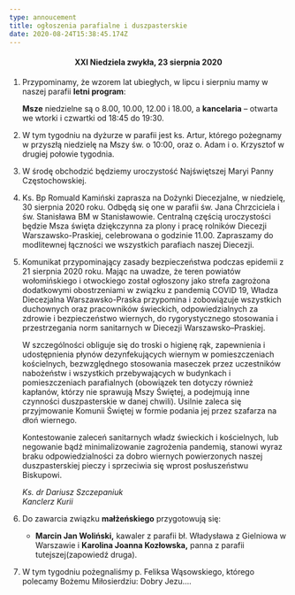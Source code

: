 ```yaml
---
type: annoucement
title: ogłoszenia parafialne i duszpasterskie
date: 2020-08-24T15:38:45.174Z
---
```

<!--StartFragment-->

<h4 style="text-align:center;">XXI Niedziela zwykła, 23 sierpnia 2020</h3>

1. Przypominamy, że wzorem lat ubiegłych, w lipcu i sierpniu mamy w naszej parafii **letni program**:

   **Msze** niedzielne są o 8.00, 10.00, 12.00 i 18.00, a **kancelaria** – otwarta we wtorki i czwartki od 18:45 do 19:30.
2. W tym tygodniu na dyżurze w parafii jest ks. Artur, którego pożegnamy w przyszłą niedzielę na Mszy św. o 10:00, oraz o. Adam i o. Krzysztof w drugiej połowie tygodnia.
3. W środę obchodzić będziemy uroczystość Najświętszej Maryi Panny Częstochowskiej.
4. Ks. Bp Romuald Kamiński zaprasza na Dożynki Diecezjalne, w niedzielę, 30 sierpnia 2020 roku. Odbędą się one w parafii św. Jana Chrzciciela i św. Stanisława BM w Stanisławowie. Centralną częścią uroczystości będzie Msza święta dziękczynna za plony i pracę rolników Diecezji Warszawsko-Praskiej, celebrowana o godzinie 11.00. Zapraszamy do modlitewnej łączności we wszystkich parafiach naszej Diecezji.
5. Komunikat przypominający zasady bezpieczeństwa podczas epidemii z 21 sierpnia 2020 roku. Mając na uwadze, że teren powiatów wołomińskiego i otwockiego został ogłoszony jako strefa zagrożona dodatkowymi obostrzeniami w związku z pandemią COVID 19, Władza Diecezjalna Warszawsko-Praska przypomina i zobowiązuje wszystkich duchownych oraz pracowników świeckich, odpowiedzialnych za zdrowie i bezpieczeństwo wiernych, do rygorystycznego stosowania i przestrzegania norm sanitarnych w Diecezji Warszawsko–Praskiej.

   W szczególności obliguje się do troski o higienę rąk, zapewnienia i udostępnienia płynów dezynfekujących wiernym w pomieszczeniach kościelnych, bezwzględnego stosowania maseczek przez uczestników nabożeństw i wszystkich przebywających w budynkach i pomieszczeniach parafialnych (obowiązek ten dotyczy również kapłanów, którzy nie sprawują Mszy Świętej, a podejmują inne czynności duszpasterskie w danej chwili). Usilnie zaleca się przyjmowanie Komunii Świętej w formie podania jej przez szafarza na dłoń wiernego.

   Kontestowanie zaleceń sanitarnych władz świeckich i kościelnych, lub negowanie bądź minimalizowanie zagrożenia pandemią, stanowi wyraz braku odpowiedzialności za dobro wiernych powierzonych naszej duszpasterskiej pieczy i sprzeciwia się wprost posłuszeństwu Biskupowi.

   *Ks. dr Dariusz Szczepaniuk\
   Kanclerz Kurii*
6. Do zawarcia związku **małżeńskiego** przygotowują się:

   * **Marcin Jan Woliński,** kawaler z parafii bł. Władysława z Gielniowa w Warszawie i **Karolina Joanna Kozłowska,** panna z parafii tutejszej(zapowiedź druga).
7. W tym tygodniu pożegnaliśmy p. Feliksa Wąsowskiego, którego polecamy Bożemu Miłosierdziu: Dobry Jezu….

<!--EndFragment-->